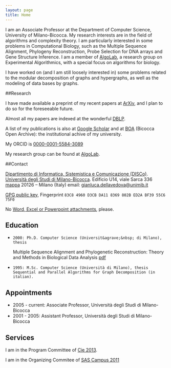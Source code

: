 ```yaml
---
layout: page
title: Home
---
```


I am an Associate Professor at the Department of Computer Science,
University of Milano-Bicocca. My research interests are in the field
of algorithms and complexity theory. I am particularly interested in
some problems in Computational Biology, such as the Multiple Sequence
Alignment, Phylogeny Reconstruction, Probe Selection for DNA arrays
and Gene Structure Inference. I am a member of
[AlgoLab](http://algolab.eu/), a research
group on Experimental Algorithmics, with a special focus on algorithms
for biology.

I have worked on (and I am still loosely interested in) some problems
related to the modular decomposition of graphs and hypergraphs, as
well as the modeling of data bases by graphs.

##Research

I have made available a preprint of my recent papers at
[ArXiv](http://arxiv.org/a/dellavedova_g_1), and I plan to do so for
the foreseeable future.

Almost all my papers are indexed at the wonderful
[DBLP](http://dblp.org/pers/hc/v/Vedova:Gianluca_Della.html).

A list of my publications is also at
[Google Scholar](http://scholar.google.com/citations?user=0gaIFokAAAAJ)
and at
[BOA](https://boa.unimib.it/browse?type=author&amp;authority=rp06846)
(Bicocca Open Archive): the institutional achive of my university.


My ORCID is
[0000-0001-5584-3089](http://orcid.org/0000-0001-5584-3089)

My research group can be found at [AlgoLab](http://www.algolab.eu).

##Contact

[Dipartimento di Informatica, Sistemistica e Comunicazione (DISCo)](http://www.disco.unimib.it).
[Università degli Studi di Milano-Bicocca](http://www.unimib.it).
Edificio U14, viale Sarca 336 [mappa](http://osm.org/go/0CjF~Gbr~?layers=N&amp;m=)
20126 – Milano (Italy)
email: gianluca.dellavedova@unimib.it

[GPG public key](http://keyserver.linux.it/pks/lookup?op=get&amp;fingerprint=on&amp;search=0xED2ABF3955C675F0),
Fingerprint `83C8 4960 D3CB DA11 8369 802B ED2A BF39 55C6 75F0`

No [Word, Excel or Powerpoint attachments](http://www.fsf.org/philosophy/no-word-attachments.html), please.

## Education

*     2000: Ph.D. Computer Science (Universit&agrave;&nbsp; di Milano), thesis
  Multiple Sequence Alignment and Phylogenetic Reconstruction: Theory and
  Methods in Biological Data Analysis [pdf](http://www.statistica.unimib.it/%7Edellavedova/papers/thesis.pdf)
*     1995: M.Sc. Computer Science (Università di Milano), thesis Sequential and Parallel Algorithms for Graph Decomposition (in italian).


## Appointments

*    2005 - current: Associate Professor, Università degli Studi di Milano-Bicocca
*    2001 - 2005: Assistant Professor, Università degli Studi di Milano-Bicocca

## Services


I am in the Program Committee of [Cie 2013](http://cie2013.disco.unimib.it/).

I am in the Organizing Commitee of [SAS Campus 2011](http://www.sas.com/offices/europe/italy/eventi/112211/index.html)
